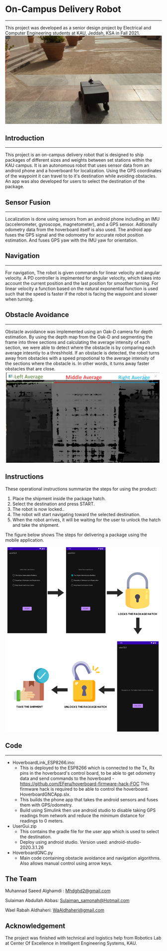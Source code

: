 # On-Campus Delivery Robot
_____  

This project was developed as a senior design project by Electrical and Computer Engineering students at KAU, Jeddah, KSA in Fall 2021.  
![Alt text](Journey.png)


## Introduction
_____  

This project is an on-campus delivery robot that is designed to ship packages of different sizes and weights between set stations within the KAU campus. It is an autonomous robot that uses sensor data from an android phone and a hoverboard for localization. Using the GPS coordinates of the waypoint it can travel to to it's destination while avoiding obstacles. An app was also developed for users to select the destination of the package.



## Sensor Fusion
_____  
Localization is done using sensors from an android phone including an IMU (accelerometer, gyroscope, magnetometer), and a GPS sensor. Aditionally odometry data from the hoverboard itself is also used. The android app fuses the GPS signal and the odomoetry for accurate robot position estimation. And fuses GPS yaw with the IMU yaw for orientation.  

## Navigation
_____  
For navigation, The robot is given commands for linear velocity and angular velocity. A PD controller is implmented for angular velocity, which takes into account the current position and the last position for smoother turning. For linear velocity a function based on the natural exponential function is used such that the speed is faster if the robot is facing the waypoint and slower when turning.

## Obstacle Avoidance
_____  
Obstacle avoidance was implemented using an Oak-D camera for depth estimation. By using the depth map from the Oak-D and segmenting the frame into three sections and calculating the average intensity of each section, we were able to detect where the obstacle is by comparing each average intesntiy to a threshhold. If an obstacle is detected, the robot turns away from obstacles with a speed propotional to the average intensity of the sections where the obstacle is. In other words, it turns away faster obstacles that are close. 
![Alt text](Sections1.png)


## Instructions
These operational instructions summarize the steps for using the product:
<ol>
  <li>	Place the shipment inside the package hatch.</li>
  <li>	Select the destination and press START.</li>
  <li>	The robot is now locked..</li>
  <li>	The robot will start navigating toward the selected destination.</li>
  <li>	When the robot arrives, it will be waiting for the user to unlock the hatch and take the shipment.</li>
</ol>

The figure below shows The steps for delivering a package using the mobile application.
</ol>

![The steps for delivering a package using the mobile application](Lock.png)

## Code
____  
- HoverboardLink_ESP8266.ino:
  - This is deployed to the ESP8266 which is connected to the Tx, Rx pins in the hoverboard's control board, to be able to get odometry data and send commands to the hoverboard
  -https://github.com/EFeru/hoverboard-firmware-hack-FOC This firmware hack is required to be able to control the hoverboard.
  HoverboardGNCApp.slx.
  - This builds the phone app that takes the android sensors and fuses them with GPS/odometry.
  - Build using Simulink then use android studio to disable taking GPS readings from network and reduce the minimum distance for readings to 0 meters.
- UserGui.zip
  - This contains the gradle file for the user app which is used to select the destination.
  - Deploy using android studio. Version used: android-studio-2020.3.1.26
- HoverboardGNC.py
  - Main code containing obstacle avoidance and navigation algorithms. Also allows manual control using arrow keys. 

## The Team
Muhannad Saeed Alghamdi	: Mhdghd2@gmail.com

Sulaiman Abdullah Abbas: Sulaiman_samonah@Hotmail.com 

Wael Rabah Aldhaheri: WaAldhaheri@gmail.com

## Acknowledgement
The project was finished with technical and logistics help from Robotics Lab at Center Of Excellence in Intelligent Engineering Systems, KAU.    

